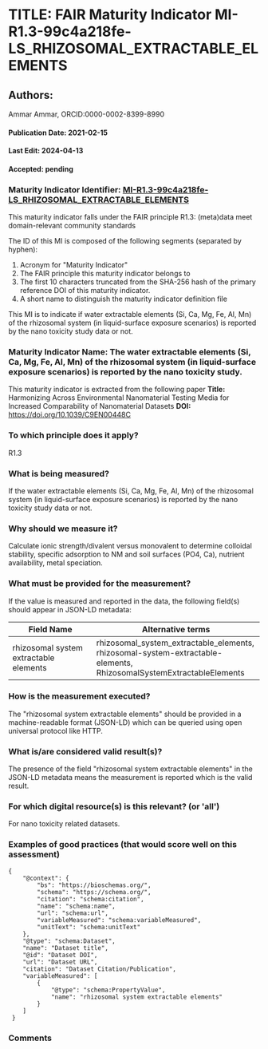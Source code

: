 # TITLE: FAIR Maturity Indicator MI-R1.3-99c4a218fe-LS_RHIZOSOMAL_EXTRACTABLE_ELEMENTS

## Authors: 
Ammar Ammar, ORCID:0000-0002-8399-8990

#### Publication Date: 2021-02-15
#### Last Edit: 2024-04-13
#### Accepted: pending

### Maturity Indicator Identifier: [MI-R1.3-99c4a218fe-LS_RHIZOSOMAL_EXTRACTABLE_ELEMENTS](https://w3id.org/nsdra/maturity-indicator/readme/MI-R1.3-99c4a218fe-LS_RHIZOSOMAL_EXTRACTABLE_ELEMENTS)

This maturity indicator falls under the FAIR principle R1.3:
(meta)data meet domain-relevant community standards

The ID of this MI is composed of the following segments (separated by hyphen):
1. Acronym for "Maturity Indicator"
1. The FAIR principle this maturity indicator belongs to
1. The first 10 characters truncated from the SHA-256 hash of the primary reference DOI of this maturity indicator.
1. A short name to distinguish the maturity indicator definition file

This MI is to indicate if water extractable elements (Si, Ca, Mg, Fe, Al, Mn) of the rhizosomal system (in liquid-surface exposure scenarios) is reported by the nano toxicity study data or not.

### Maturity Indicator Name:  The water extractable elements (Si, Ca, Mg, Fe, Al, Mn) of the rhizosomal system (in liquid-surface exposure scenarios) is reported by the nano toxicity study.

This maturity indicator is extracted from the following paper 
**Title:** Harmonizing Across Environmental Nanomaterial Testing Media for Increased Comparability of Nanomaterial Datasets
**DOI:** https://doi.org/10.1039/C9EN00448C

### To which principle does it apply?  
R1.3

### What is being measured?
If the water extractable elements (Si, Ca, Mg, Fe, Al, Mn) of the rhizosomal system (in liquid-surface exposure scenarios) is reported by the nano toxicity study data or not.

### Why should we measure it?
Calculate ionic strength/divalent versus monovalent to determine colloidal stability, specific adsorption to NM and soil surfaces (PO4, Ca), nutrient availability, metal speciation.

### What must be provided for the measurement?
If the value is measured and reported in the data, the following field(s) should appear in JSON-LD metadata: 

| Field Name                             | Alternative terms                                                                                                         |
| -------------------------------------- | ------------------------------------------------------------------------------------------------------------------------- |
| rhizosomal system extractable elements | rhizosomal_system_extractable_elements,<br>rhizosomal-system-extractable-elements,<br>RhizosomalSystemExtractableElements |

### How is the measurement executed?
The "rhizosomal system extractable elements" should be provided in a machine-readable format (JSON-LD) which can be queried using open universal protocol like HTTP.

### What is/are considered valid result(s)?
The presence of the field "rhizosomal system extractable elements" in the JSON-LD metadata means the measurement is reported which is the valid result.

### For which digital resource(s) is this relevant? (or 'all')
For nano toxicity related datasets.  

### Examples of good practices (that would score well on this assessment)
```{json}
{
 	"@context": {
 		"bs": "https://bioschemas.org/",
 		"schema": "https://schema.org/",
 		"citation": "schema:citation",
 		"name": "schema:name",
 		"url": "schema:url",
 		"variableMeasured": "schema:variableMeasured",
 		"unitText": "schema:unitText"
 	},
 	"@type": "schema:Dataset",
 	"name": "Dataset title",
 	"@id": "Dataset DOI",
 	"url": "Dataset URL",
 	"citation": "Dataset Citation/Publication",
 	"variableMeasured": [
 		{
 			"@type": "schema:PropertyValue",
 			"name": "rhizosomal system extractable elements"
 		}
 	]
 }
```

### Comments

